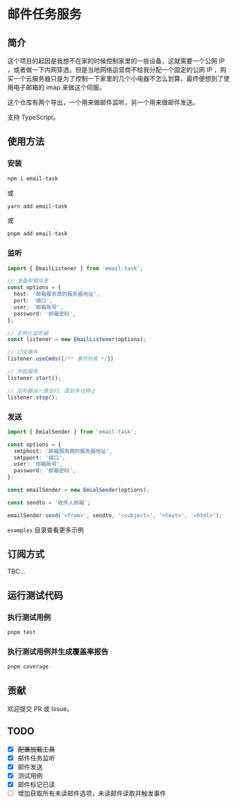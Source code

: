 # 邮件任务服务

## 简介

这个项目的起因是我想不在家的时候控制家里的一些设备，这就需要一个公网 IP ，或者做一下内网穿透。但是当地网络运营商不给我分配一个固定的公网 IP ，购买一个云服务器只是为了控制一下家里的几个小电器不怎么划算，最终便想到了使用电子邮箱的 imap 来做这个伺服。

这个仓库有两个导出，一个用来做邮件监听，另一个用来做邮件发送。

支持 TypeScript。

## 使用方法

### 安装

```bash
npm i email-task
```

或

```bash
yarn add email-task
```

或

```bash
pnpm add email-task
```

### 监听

```ts
import { EmailListener } from 'email-task';

// 准备邮箱信息
const options = {
  host: '邮箱服务商的服务器地址',
  port: '端口',
  user: '邮箱账号',
  password: '邮箱密码',
};

// 实例化监听器
const listener = new EmailListener(options);

// 订阅事件
listener.useCmds([/** 事件列表 */])

// 开启服务
listener.start();

// 监听器会一直运行，直到手动停止
listener.stop();

```

### 发送

```ts
import { EmialSender } from 'email-task';

const options = {
  smtphost: '邮箱服务商的服务器地址',
  smtpport: '端口',
  user: '邮箱账号',
  password: '邮箱密码',
};

const emailSender = new EmialSender(options);

const sendto = '收件人邮箱';

emailSender.send('<from>', sendto, '<subject>', '<text>', '<html>');
```

`examples` 目录查看更多示例

## 订阅方式

TBC...

## 运行测试代码

### 执行测试用例

```bash
pnpm test
```

### 执行测试用例并生成覆盖率报告

```bash
pnpm coverage
```

## 贡献

欢迎提交 PR 或 Issue。

## TODO

 * [X] ~~配置加载工具~~
 * [X] 邮件任务监听
 * [X] 邮件发送
 * [X] 测试用例
 * [X] 邮件标记已读
 * [ ] 增加获取所有未读邮件选项，未读邮件读取并触发事件
